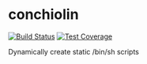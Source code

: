 conchiolin
==========

[![Build Status][status-image]][travis]
[![Test Coverage][cover-image]][coverage]

Dynamically create static /bin/sh scripts

[travis]:       https://travis-ci.org/daaang/conchiolin
[status-image]: https://travis-ci.org/daaang/conchiolin.svg?branch=master
[coverage]:     https://coveralls.io/github/daaang/conchiolin
[cover-image]:  https://coveralls.io/repos/github/daaang/conchiolin/badge.svg?branch=master
